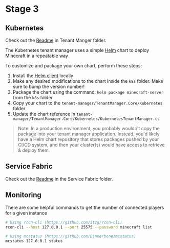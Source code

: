 # Stage 3

## Kubernetes
Check out the [Readme](tenant-manager/README.md) in Tenant Manger folder.

The Kubernetes tenant manager uses a simple [Helm](https://helm.sh/) chart to deploy Minecraft in a repeatable way

To customize and package your own chart, perform these steps:

1. Install the [Helm client](https://docs.helm.sh/using_helm/#installing-helm) locally
1. Make any desired modifications to the chart inside the `k8s` folder. Make sure to bump the version number!
1. Package the chart using the command: `helm package minecraft-server` from the `k8s` folder
1. Copy your chart to the `tenant-manager/TenantManager.Core/Kubernetes` folder
1. Update the chart reference in `tenant-manager/TenantManager.Core/Kubernetes/KubernetesTenantManager.cs`

> Note: In a production environment, you probably wouldn't copy the package into your tenant manager application. Instead, you'd likely have a Helm chart repository that stores packages pushed by your CI/CD system, and then your cluster(s) would have access to retrieve & deploy them.

## Service Fabric 
Check out the [Readme](service-fabric/Readme.md) in the Service Fabric folder.

## Monitoring

There are some helpful commands to get the number of connected players for a given instance

```bash
# Using rcon-cli (https://github.com/itzg/rcon-cli)
rcon-cli --host 127.0.0.1 --port 25575 --password minecraft list

# Using mcstatus (https://github.com/Dinnerbone/mcstatus)
mcstatus 127.0.0.1 status
```
